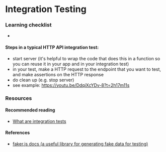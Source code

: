 # Integration Testing 


### Learning checklist
- 

#### Steps in a typical HTTP API integration test:
- start server (it's helpful to wrap the code that does this in a function so you can reuse it in your app and in your integration test)
- in your test, make a HTTP request to the endpoint that you want to test, and make assertions on the HTTP response
- do clean up (e.g. stop server)
- see example: https://youtu.be/DdqiXcYDv-8?t=2h17m11s

### Resources

#### Recommended reading
- [What are integration tests](https://martinfowler.com/bliki/IntegrationTest.html)

#### References
- [faker.js docs (a useful library for generating fake data for testing)](https://github.com/marak/Faker.js/)

